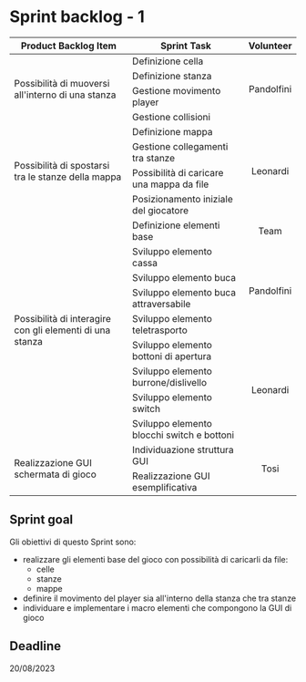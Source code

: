 # Sprint backlog - 1

<table>
    <thead>
        <tr>
            <th>Product Backlog Item</th>
            <th>Sprint Task</th>
            <th>Volunteer</th>
        </tr>
    </thead>
    <tbody>
        <tr>
            <td rowspan=4>Possibilità di muoversi all'interno di una stanza </td>
            <td>Definizione cella</td>
            <td rowspan=4 style="text-align: center;">Pandolfini</td>
        </tr>
        <tr>
            <td>Definizione stanza</td>
        </tr>
        <tr>
            <td>Gestione movimento player</td>
        </tr>
        <tr>
            <td>Gestione collisioni</td>
        </tr>
        <tr>
            <td rowspan=4>Possibilità di spostarsi tra le stanze della mappa</td>
            <td>Definizione mappa</td>
            <td rowspan=4 style="text-align: center;">Leonardi</td>
        </tr>
        <tr>
            <td>Gestione collegamenti tra stanze</td>
        </tr>
        <tr>
            <td>Possibilità di caricare una mappa da file</td>
        </tr>
        <tr>
            <td>Posizionamento iniziale del giocatore</td>
        </tr>
        <tr>
            <td rowspan=9>Possibilità di interagire con gli elementi di una stanza</td>
            <td>Definizione elementi base</td>
            <td style="text-align: center;">Team</td>
        </tr>
        <tr>
            <td>Sviluppo elemento cassa</td>
            <td rowspan=4 style="text-align: center;">Pandolfini</td>
        </tr>
        <tr>
            <td>Sviluppo elemento buca</td>
        </tr>
        <tr>
            <td>Sviluppo elemento buca attraversabile</td>
        </tr>
        <tr>
            <td>Sviluppo elemento teletrasporto</td>
        </tr>
        <tr>
            <td>Sviluppo elemento bottoni di apertura</td>
            <td rowspan=4 style="text-align: center;">Leonardi</td>
        </tr>
        <tr>
            <td>Sviluppo elemento burrone/dislivello</td>
        </tr>
        <tr>
            <td>Sviluppo elemento switch</td>
        </tr>
        <tr>
            <td>Sviluppo elemento blocchi switch e bottoni</td>
        </tr>
        <tr>
            <td rowspan=2>Realizzazione GUI schermata di gioco</td>
            <td>Individuazione struttura GUI</td>
            <td rowspan=2 style="text-align: center;">Tosi</td>
        </tr>
        <tr>
            <td>Realizzazione GUI esemplificativa</td>
        </tr>
    </tbody>
</table>

## Sprint goal
Gli obiettivi di questo Sprint sono:
- realizzare gli elementi base del gioco con possibilità di caricarli da file:
  - celle 
  - stanze
  - mappe
- definire il movimento del player sia all'interno della stanza che tra stanze
- individuare e implementare i macro elementi che compongono la GUI di gioco

## Deadline
20/08/2023